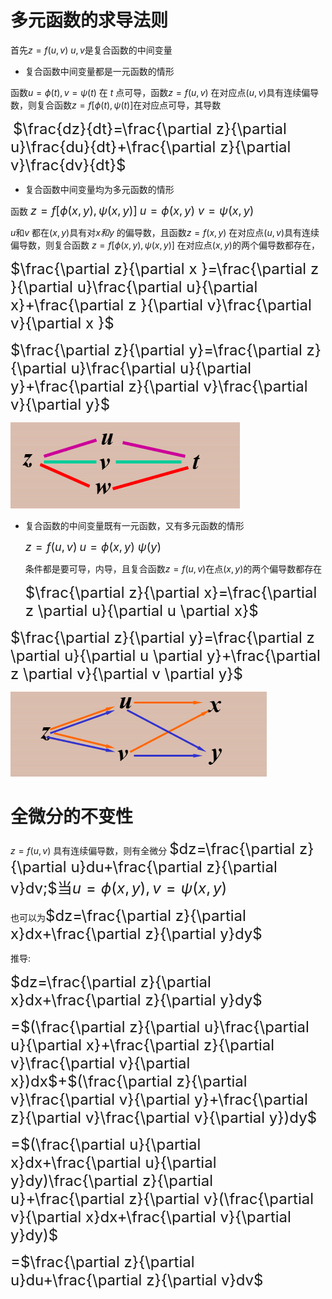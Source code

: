 # 多元函数的求导法则

首先$z=f(u,v)$  $u,v$是复合函数的中间变量

- 复合函数中间变量都是一元函数的情形

函数$u=\phi(t),v=\psi(t)$  在 $t$ 点可导，函数$z=f(u,v)$   在对应点$(u,v)$具有连续偏导数，则复合函数$z=f[\phi(t),\psi(t)]$在对应点可导，其导数

​     <font size="5">$\frac{dz}{dt}=\frac{\partial z}{\partial u}\frac{du}{dt}+\frac{\partial z}{\partial v}\frac{dv}{dt}$</font>    





- 复合函数中间变量均为多元函数的情形

函数           <font size="4">$z=f[\phi(x,y),\psi(x,y)]$</font>       <font size="4">$u=\phi(x,y)$    $v=\psi(x,y)$</font>

$u$和$v$ 都在$(x,y)$具有对$x和y$  的偏导数，且函数$z=f(x,y)$ 在对应点$(u,v)$具有连续偏导数，则复合函数  $z=f[\phi(x,y),\psi(x,y)]$  在对应点$(x,y)$的两个偏导数都存在，

  <font size="5">$\frac{\partial z}{\partial x }=\frac{\partial z }{\partial u}\frac{\partial u}{\partial x}+\frac{\partial z }{\partial v}\frac{\partial  v}{\partial x }$</font>

<font size="5">$\frac{\partial z}{\partial y}=\frac{\partial z}{\partial u}\frac{\partial u}{\partial y}+\frac{\partial z}{\partial v}\frac{\partial v}{\partial y}$</font>

![image-20200401153915340](image-20200401153915340.png)



- 复合函数的中间变量既有一元函数，又有多元函数的情形

  <font size="4">$z=f(u,v)$</font>                  <font size="4">$u=\phi(x,y)$        $\psi(y)$</font>   

  条件都是要可导，内导，且复合函数$z=f(u,v)$在点$(x,y)$的两个偏导数都存在

  <font size="5">$\frac{\partial z}{\partial x}=\frac{\partial z \partial u}{\partial u \partial x}$</font>

<font size="5">$\frac{\partial  z}{\partial y}=\frac{\partial z \partial u}{\partial u \partial y}+\frac{\partial z \partial v}{\partial v \partial y}$</font>



![image-20200401153927537](image-20200401153927537.png)



# 全微分的不变性

$z=f(u,v)$ 具有连续偏导数，则有全微分 <font size="5">$dz=\frac{\partial z}{\partial u}du+\frac{\partial z}{\partial v}dv;$当$u=\phi(x,y) ,v=\psi(x,y)$</font> 

也可以为<font size="5">$dz=\frac{\partial z}{\partial x}dx+\frac{\partial z}{\partial y}dy$</font>  

推导:

<font size="5">$dz=\frac{\partial z}{\partial x}dx+\frac{\partial z}{\partial y}dy$</font>   

<font size="5">=$(\frac{\partial z}{\partial u}\frac{\partial u}{\partial x}+\frac{\partial z}{\partial v}\frac{\partial v}{\partial x})dx$+$(\frac{\partial z}{\partial v}\frac{\partial v}{\partial y}+\frac{\partial z}{\partial v}\frac{\partial v}{\partial y})dy$</font>

<font size="5">=$(\frac{\partial u}{\partial x}dx+\frac{\partial u}{\partial y}dy)\frac{\partial z}{\partial u}+\frac{\partial z}{\partial v}(\frac{\partial v}{\partial x}dx+\frac{\partial v}{\partial y}dy)$</font>

<font size="5">=$\frac{\partial  z}{\partial  u}du+\frac{\partial z}{\partial  v}dv$</font>















